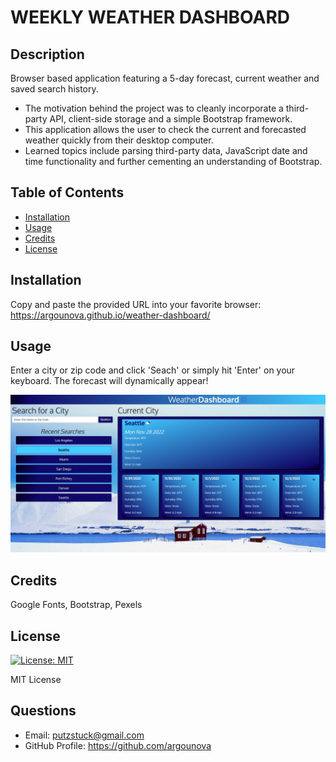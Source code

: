 # WEEKLY WEATHER DASHBOARD

## Description

Browser based application featuring a 5-day forecast, current weather and saved search history.

- The motivation behind the project was to cleanly incorporate a third-party API, client-side storage and a simple Bootstrap framework.
- This application allows the user to check the current and forecasted weather quickly from their desktop computer.
- Learned topics include parsing third-party data, JavaScript date and time functionality and further cementing an understanding of Bootstrap.

## Table of Contents

- [Installation](#installation)
- [Usage](#usage)
- [Credits](#credits)
- [License](#license)

## Installation

Copy and paste the provided URL into your favorite browser:
https://argounova.github.io/weather-dashboard/

## Usage

Enter a city or zip code and click 'Seach' or simply hit 'Enter' on your keyboard.  The forecast will dynamically appear!

![application screenshot](assets/images/weather-dashboard-screenshot.png)

## Credits

Google Fonts, Bootstrap, Pexels

## License

[![License: MIT](https://img.shields.io/badge/License-MIT-yellow.svg)](https://opensource.org/licenses/MIT)

MIT License

## Questions

- Email: putzstuck@gmail.com
- GitHub Profile: https://github.com/argounova
